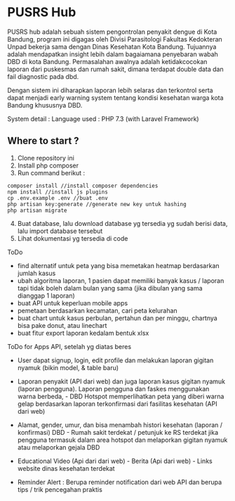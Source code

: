 # PUSRS Hub

PUSRS hub adalah sebuah sistem pengontrolan penyakit dengue di Kota Bandung, program ini digagas oleh Divisi Parasitologi Fakultas Kedokteran Unpad bekerja sama dengan Dinas Kesehatan Kota Bandung.
Tujuannya adalah mendapatkan insight lebih dalam bagaiamana penyebaran wabah DBD di kota Bandung. Permasalahan awalnya adalah ketidakcocokan laporan dari puskesmas dan rumah sakit, dimana terdapat double data dan fail diagnostic pada dbd. 

Dengan sistem ini diharapkan laporan lebih selaras dan terkontrol serta dapat menjadi early warning system tentang kondisi kesehatan warga kota Bandung khususnya DBD.

System detail :
Language used : PHP 7.3 (with Laravel Framework)


## Where to start ?

1. Clone repository ini
2. Install php composer
3. Run command berikut :
```
composer install //install composer dependencies
npm install //install js plugins
cp .env.example .env //buat .env 
php artisan key:generate //generate new key untuk hashing
php artisan migrate
```
4. Buat database, lalu download database yg tersedia yg sudah berisi data, lalu import database tersebut
5. Lihat dokumentasi yg tersedia di code

ToDo
- find alternatif untuk peta yang bisa memetakan heatmap berdasarkan jumlah kasus
- ubah algoritma laporan, 1 pasien dapat memiliki banyak kasus / laporan tapi tidak boleh dalam bulan yang sama (jika dibulan yang sama dianggap 1 laporan)
- buat API untuk keperluan mobile apps
- pemetaan berdasarkan kecamatan, cari peta kelurahan 
- buat chart untuk kasus perbulan, pertahun dan per minggu, chartnya bisa pake donut, atau linechart
- buat fitur export laporan kedalam bentuk xlsx

ToDo for Apps API, setelah yg diatas beres
- User dapat signup, login, edit profile dan melakukan laporan gigitan nyamuk (bikin model, & table baru)
 
- Laporan penyakit (API dari web) dan juga laporan kasus gigitan nyamuk (laporan pengguna). Laporan pengguna dan faskes menggunakan warna berbeda, - DBD Hotspot memperlihatkan peta yang diberi warna gelap berdasarkan laporan terkonfirmasi dari fasilitas kesehatan (API dari web) 
- Alamat, gender, umur, dan bisa menambah histori kesehatan (laporan / konfirmasi) DBD - Rumah sakit terdekat / petunjuk ke RS terdekat jika pengguna termasuk dalam area hotspot dan melaporkan gigitan nyamuk atau melaporkan gejala DBD 
- Educational Video (Api dari dari web) - Berita (Api dari web) - Links website dinas kesehatan terdekat 
- Reminder Alert : Berupa reminder notification dari web API dan berupa tips / trik pencegahan praktis  
